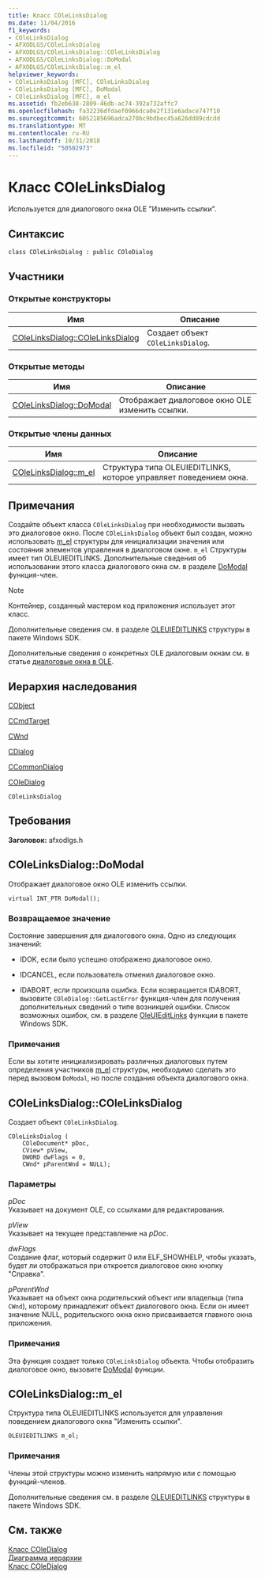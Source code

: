 ```yaml
---
title: Класс COleLinksDialog
ms.date: 11/04/2016
f1_keywords:
- COleLinksDialog
- AFXODLGS/COleLinksDialog
- AFXODLGS/COleLinksDialog::COleLinksDialog
- AFXODLGS/COleLinksDialog::DoModal
- AFXODLGS/COleLinksDialog::m_el
helpviewer_keywords:
- COleLinksDialog [MFC], COleLinksDialog
- COleLinksDialog [MFC], DoModal
- COleLinksDialog [MFC], m_el
ms.assetid: fb2eb638-2809-46db-ac74-392a732affc7
ms.openlocfilehash: fa32236dfdaef0966dca0e2f131e6adace747f10
ms.sourcegitcommit: 6052185696adca270bc9bdbec45a626dd89cdcdd
ms.translationtype: MT
ms.contentlocale: ru-RU
ms.lasthandoff: 10/31/2018
ms.locfileid: "50502973"
---
```

# <a name="colelinksdialog-class"></a>Класс COleLinksDialog

Используется для диалогового окна OLE "Изменить ссылки".

## <a name="syntax"></a>Синтаксис

```
class COleLinksDialog : public COleDialog
```

## <a name="members"></a>Участники

### <a name="public-constructors"></a>Открытые конструкторы

|Имя|Описание|
|----------|-----------------|
|[COleLinksDialog::COleLinksDialog](#colelinksdialog)|Создает объект `COleLinksDialog`.|

### <a name="public-methods"></a>Открытые методы

|Имя|Описание|
|----------|-----------------|
|[COleLinksDialog::DoModal](#domodal)|Отображает диалоговое окно OLE изменить ссылки.|

### <a name="public-data-members"></a>Открытые члены данных

|Имя|Описание|
|----------|-----------------|
|[COleLinksDialog::m_el](#m_el)|Структура типа OLEUIEDITLINKS, которое управляет поведением окна.|

## <a name="remarks"></a>Примечания

Создайте объект класса `COleLinksDialog` при необходимости вызвать это диалоговое окно. После `COleLinksDialog` объект был создан, можно использовать [m_el](#m_el) структуры для инициализации значения или состояния элементов управления в диалоговом окне. `m_el` Структуры имеет тип OLEUIEDITLINKS. Дополнительные сведения об использовании этого класса диалогового окна см. в разделе [DoModal](#domodal) функция-член.

> [!NOTE]
>  Контейнер, созданный мастером код приложения использует этот класс.

Дополнительные сведения см. в разделе [OLEUIEDITLINKS](/windows/desktop/api/oledlg/ns-oledlg-tagoleuieditlinksa) структуры в пакете Windows SDK.

Дополнительные сведения о конкретных OLE диалоговым окнам см. в статье [диалоговые окна в OLE](../../mfc/dialog-boxes-in-ole.md).

## <a name="inheritance-hierarchy"></a>Иерархия наследования

[CObject](../../mfc/reference/cobject-class.md)

[CCmdTarget](../../mfc/reference/ccmdtarget-class.md)

[CWnd](../../mfc/reference/cwnd-class.md)

[CDialog](../../mfc/reference/cdialog-class.md)

[CCommonDialog](../../mfc/reference/ccommondialog-class.md)

[COleDialog](../../mfc/reference/coledialog-class.md)

`COleLinksDialog`

## <a name="requirements"></a>Требования

**Заголовок:** afxodlgs.h

##  <a name="domodal"></a>  COleLinksDialog::DoModal

Отображает диалоговое окно OLE изменить ссылки.

```
virtual INT_PTR DoModal();
```

### <a name="return-value"></a>Возвращаемое значение

Состояние завершения для диалогового окна. Одно из следующих значений:

- IDOK, если было успешно отображено диалоговое окно.

- IDCANCEL, если пользователь отменил диалоговое окно.

- IDABORT, если произошла ошибка. Если возвращается IDABORT, вызовите `COleDialog::GetLastError` функция-член для получения дополнительных сведений о типе возникшей ошибки. Список возможных ошибок, см. в разделе [OleUIEditLinks](/windows/desktop/api/oledlg/nf-oledlg-oleuieditlinksa) функции в пакете Windows SDK.

### <a name="remarks"></a>Примечания

Если вы хотите инициализировать различных диалоговых путем определения участников [m_el](#m_el) структуры, необходимо сделать это перед вызовом `DoModal`, но после создания объекта диалогового окна.

##  <a name="colelinksdialog"></a>  COleLinksDialog::COleLinksDialog

Создает объект `COleLinksDialog`.

```
COleLinksDialog (
    COleDocument* pDoc,
    CView* pView,
    DWORD dwFlags = 0,
    CWnd* pParentWnd = NULL);
```

### <a name="parameters"></a>Параметры

*pDoc*<br/>
Указывает на документ OLE, со ссылками для редактирования.

*pView*<br/>
Указывает на текущее представление на *pDoc*.

*dwFlags*<br/>
Создание флаг, который содержит 0 или ELF_SHOWHELP, чтобы указать, будет ли отображаться при откроется диалоговое окно кнопку "Справка".

*pParentWnd*<br/>
Указывает на объект окна родительский объект или владельца (типа `CWnd`), которому принадлежит объект диалогового окна. Если он имеет значение NULL, родительского окна окно присваивается главного окна приложения.

### <a name="remarks"></a>Примечания

Эта функция создает только `COleLinksDialog` объекта. Чтобы отобразить диалоговое окно, вызовите [DoModal](#domodal) функции.

##  <a name="m_el"></a>  COleLinksDialog::m_el

Структура типа OLEUIEDITLINKS используется для управления поведением диалогового окна "Изменить ссылки".

```
OLEUIEDITLINKS m_el;
```

### <a name="remarks"></a>Примечания

Члены этой структуры можно изменить напрямую или с помощью функций-членов.

Дополнительные сведения см. в разделе [OLEUIEDITLINKS](/windows/desktop/api/oledlg/ns-oledlg-tagoleuieditlinksa) структуры в пакете Windows SDK.

## <a name="see-also"></a>См. также

[Класс COleDialog](../../mfc/reference/coledialog-class.md)<br/>
[Диаграмма иерархии](../../mfc/hierarchy-chart.md)<br/>
[Класс COleDialog](../../mfc/reference/coledialog-class.md)
